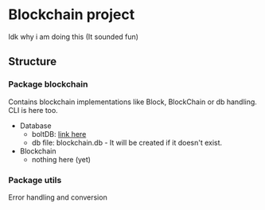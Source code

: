 # Blockchain project

Idk why i am doing this (It sounded fun)

## Structure

### Package blockchain
Contains blockchain implementations like Block, BlockChain or db handling. CLI is here too.     
* Database
    * boltDB: <a href="https://github.com/boltdb/bolt">link here</a>
    * db file: blockchain.db - It will be created if it doesn't exist.
* Blockchain
    * nothing here (yet)

### Package utils
Error handling and conversion